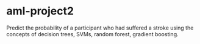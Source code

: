 # aml-project2
Predict the probability of a participant who had suffered a stroke using the concepts of decision trees, SVMs, random forest, gradient boosting.
